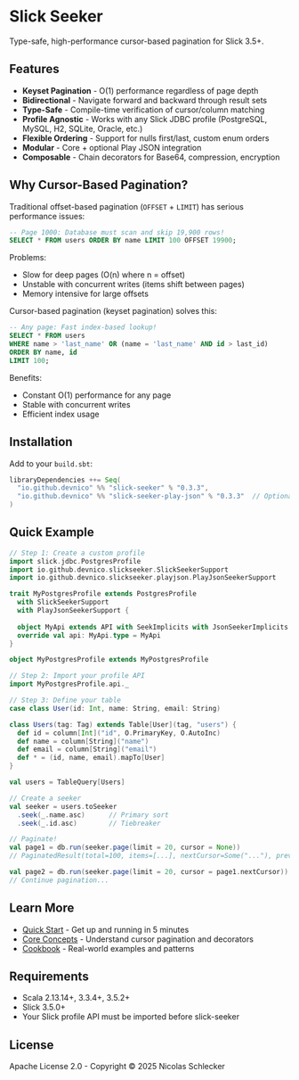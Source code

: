 # Slick Seeker

Type-safe, high-performance cursor-based pagination for Slick 3.5+.

## Features

- **Keyset Pagination** - O(1) performance regardless of page depth
- **Bidirectional** - Navigate forward and backward through result sets
- **Type-Safe** - Compile-time verification of cursor/column matching
- **Profile Agnostic** - Works with any Slick JDBC profile (PostgreSQL, MySQL, H2, SQLite, Oracle, etc.)
- **Flexible Ordering** - Support for nulls first/last, custom enum orders
- **Modular** - Core + optional Play JSON integration
- **Composable** - Chain decorators for Base64, compression, encryption

## Why Cursor-Based Pagination?

Traditional offset-based pagination (`OFFSET` + `LIMIT`) has serious performance issues:

```sql
-- Page 1000: Database must scan and skip 19,900 rows!
SELECT * FROM users ORDER BY name LIMIT 100 OFFSET 19900;
```

Problems:

- Slow for deep pages (O(n) where n = offset)
- Unstable with concurrent writes (items shift between pages)
- Memory intensive for large offsets

Cursor-based pagination (keyset pagination) solves this:

```sql
-- Any page: Fast index-based lookup!
SELECT * FROM users
WHERE name > 'last_name' OR (name = 'last_name' AND id > last_id)
ORDER BY name, id 
LIMIT 100;
```

Benefits:

- Constant O(1) performance for any page
- Stable with concurrent writes
- Efficient index usage

## Installation

Add to your `build.sbt`:

```scala
libraryDependencies ++= Seq(
  "io.github.devnico" %% "slick-seeker" % "0.3.3",
  "io.github.devnico" %% "slick-seeker-play-json" % "0.3.3"  // Optional, but you need some kind of cursor encoder
)
```

## Quick Example

```scala
// Step 1: Create a custom profile
import slick.jdbc.PostgresProfile
import io.github.devnico.slickseeker.SlickSeekerSupport
import io.github.devnico.slickseeker.playjson.PlayJsonSeekerSupport

trait MyPostgresProfile extends PostgresProfile 
  with SlickSeekerSupport 
  with PlayJsonSeekerSupport {
  
  object MyApi extends API with SeekImplicits with JsonSeekerImplicits
  override val api: MyApi.type = MyApi
}

object MyPostgresProfile extends MyPostgresProfile

// Step 2: Import your profile API
import MyPostgresProfile.api._

// Step 3: Define your table
case class User(id: Int, name: String, email: String)

class Users(tag: Tag) extends Table[User](tag, "users") {
  def id = column[Int]("id", O.PrimaryKey, O.AutoInc)
  def name = column[String]("name")
  def email = column[String]("email")
  def * = (id, name, email).mapTo[User]
}

val users = TableQuery[Users]

// Create a seeker
val seeker = users.toSeeker
  .seek(_.name.asc)      // Primary sort
  .seek(_.id.asc)        // Tiebreaker

// Paginate!
val page1 = db.run(seeker.page(limit = 20, cursor = None))
// PaginatedResult(total=100, items=[...], nextCursor=Some("..."), prevCursor=None)

val page2 = db.run(seeker.page(limit = 20, cursor = page1.nextCursor))
// Continue pagination...
```


## Learn More

- [Quick Start](quickstart.md) - Get up and running in 5 minutes
- [Core Concepts](concepts.md) - Understand cursor pagination and decorators
- [Cookbook](cookbook.md) - Real-world examples and patterns

## Requirements

- Scala 2.13.14+, 3.3.4+, 3.5.2+
- Slick 3.5.0+
- Your Slick profile API must be imported before slick-seeker

## License

Apache License 2.0 - Copyright © 2025 Nicolas Schlecker

